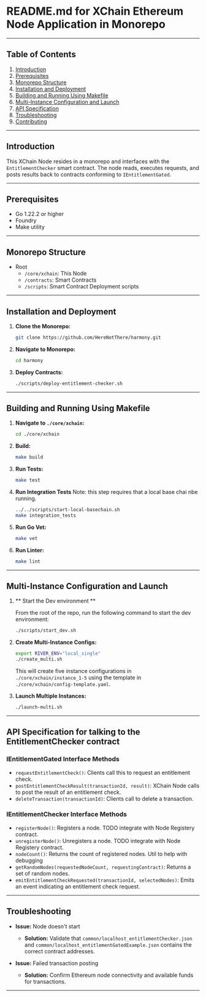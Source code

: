 # README.md for XChain Ethereum Node Application in Monorepo

---

## Table of Contents

1. [Introduction](#introduction)
2. [Prerequisites](#prerequisites)
3. [Monorepo Structure](#monorepo-structure)
4. [Installation and Deployment](#installation-and-deployment)
5. [Building and Running Using Makefile](#building-and-running-using-makefile)
6. [Multi-Instance Configuration and Launch](#multi-instance-configuration-and-launch)
7. [API Specification](#api-specification)
8. [Troubleshooting](#troubleshooting)
9. [Contributing](#contributing)

---

## Introduction

This XChain Node resides in a monorepo and interfaces with the `EntitlementChecker` smart contract. The node reads, executes requests, and posts results back to contracts conforming to `IEntitlementGated`.

---

## Prerequisites

- Go 1.22.2 or higher
- Foundry
- Make utility

---

## Monorepo Structure

- Root
  - `/core/xchain`: This Node
  - `/contracts`: Smart Contracts
  - `/scripts`: Smart Contract Deployment scripts

---

## Installation and Deployment

1. **Clone the Monorepo:**

   ```bash
   git clone https://github.com/HereNotThere/harmony.git
   ```

2. **Navigate to Monorepo:**
   ```bash
   cd harmony
   ```
3. **Deploy Contracts:**
   ```bash
   ./scripts/deploy-entitlement-checker.sh
   ```

---

## Building and Running Using Makefile

1. **Navigate to `./core/xchain`:**

   ```bash
   cd ./core/xchain
   ```

2. **Build:**

   ```bash
   make build
   ```

3. **Run Tests:**

   ```bash
   make test
   ```

4. **Run Integration Tests**
   Note: this step requires that a local base chai nbe running.

   ```bash
   ../../scripts/start-local-basechain.sh
   make integration_tests
   ```

5. **Run Go Vet:**

   ```bash
   make vet
   ```

6. **Run Linter:**
   ```bash
   make lint
   ```

---

## Multi-Instance Configuration and Launch

1. ** Start the Dev environment **

   From the root of the repo, run the following command to start the dev environment:

   ```bash
   ./scripts/start_dev.sh
   ```

1. **Create Multi-Instance Configs:**

   ```bash
   export RIVER_ENV="local_single"
   ./create_multi.sh
   ```

   This will create five instance configurations in `./core/xchain/instance_1-5` using the template in `./core/xchain/config-template.yaml`.

1. **Launch Multiple Instances:**
   ```bash
   ./launch-multi.sh
   ```

---

## API Specification for talking to the EntitlementChecker contract

### IEntitlementGated Interface Methods

- `requestEntitlementCheck()`: Clients call this to request an entitlement check.
- `postEntitlementCheckResult(transactionId, result)`: XChain Node calls to post the result of an entitlement check.
- `deleteTransaction(transactionId)`: Clients call to delete a transaction.

### IEntitlementChecker Interface Methods

- `registerNode()`: Registers a node. TODO integrate with Node Registery contract.
- `unregisterNode()`: Unregisters a node. TODO integrate with Node Registery contract.
- `nodeCount()`: Returns the count of registered nodes. Util to help with debugging
- `getRandomNodes(requestedNodeCount, requestingContract)`: Returns a set of random nodes.
- `emitEntitlementCheckRequested(transactionId, selectedNodes)`: Emits an event indicating an entitlement check request.

---

## Troubleshooting

- **Issue:** Node doesn't start

  - **Solution:** Validate that `common/localhost_entitlementChecker.json` and `common/localhost_entitlementGatedExample.json` contains the correct contract addresses.

- **Issue:** Failed transaction posting
  - **Solution:** Confirm Ethereum node connectivity and available funds for transactions.

---
